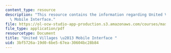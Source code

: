 ```yaml
---
content_type: resource
description: "This resource contains the information regarding United Villages \u2013\
  \ Mobile Interface."
file: https://ol-ocw-studio-app-production.s3.amazonaws.com/courses/mas-965-nextlab-i-designing-mobile-technologies-for-the-next-billion-users-fall-2008/3bf5726a19d06be567ea30604bc28b84_MITMAS_965F08_mcomm_m1.pdf
file_type: application/pdf
resourcetype: Document
title: "United Villages \u2013 Mobile Interface "
uid: 3bf5726a-19d0-6be5-67ea-30604bc28b84
---
```

